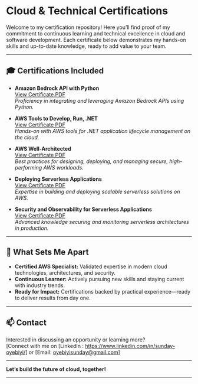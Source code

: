 # Cloud & Technical Certifications

Welcome to my certification repository! Here you’ll find proof of my commitment to continuous learning and technical excellence in cloud and software development. Each certificate below demonstrates my hands-on skills and up-to-date knowledge, ready to add value to your team.

---

## 🎓 Certifications Included

- **Amazon Bedrock API with Python**  
  [View Certificate PDF](./AMAZON%20BEDROCK%20API%20WITH%20PYTHON.pdf)  
  *Proficiency in integrating and leveraging Amazon Bedrock APIs using Python.*

- **AWS Tools to Develop, Run, .NET**  
  [View Certificate PDF](./AWS%20Tools%20to%20Develop%2C%20Run%2C%20.NET.pdf)  
  *Hands-on with AWS tools for .NET application lifecycle management on the cloud.*

- **AWS Well-Architected**  
  [View Certificate PDF](./AWS%20Well-Architected.pdf)  
  *Best practices for designing, deploying, and managing secure, high-performing AWS workloads.*

- **Deploying Serverless Applications**  
  [View Certificate PDF](./Deploying%20Serverless%20Applications.pdf)  
  *Expertise in building and deploying scalable serverless solutions on AWS.*

- **Security and Observability for Serverless Applications**  
  [View Certificate PDF](./Security%20and%20Observability%20for%20Serverless%20Applications.pdf)  
  *Advanced knowledge securing and monitoring serverless architectures in production.*

---

## 🚀 What Sets Me Apart

- **Certified AWS Specialist:** Validated expertise in modern cloud technologies, architectures, and security.
- **Continuous Learner:** Actively pursuing new skills and staying current with industry trends.
- **Ready for Impact:** Certifications backed by practical experience—ready to deliver results from day one.

---

## 📫 Contact

Interested in discussing an opportunity or learning more?  
[Connect with me on [LinkedIn : https://www.linkedin.com/in/sunday-oyebiyi/]
or [Email: oyebiyisunday@gmail.com]

---

**Let’s build the future of cloud, together!**

---

